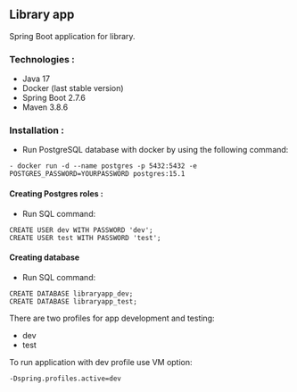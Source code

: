 ## Library app


Spring Boot application for library.

### Technologies : #

- Java 17
- Docker (last stable version)
- Spring Boot 2.7.6
- Maven 3.8.6

### Installation : #

- Run PostgreSQL database with docker by using the following command:

```
- docker run -d --name postgres -p 5432:5432 -e POSTGRES_PASSWORD=YOURPASSWORD postgres:15.1
```

#### Creating Postgres roles :

- Run SQL command:

```
CREATE USER dev WITH PASSWORD 'dev';
CREATE USER test WITH PASSWORD 'test';
```

#### Creating database
- Run SQL command:

```
CREATE DATABASE libraryapp_dev;
CREATE DATABASE libraryapp_test;
```


There are two profiles for app development and testing:
- dev
- test

To run application with dev profile use VM option: 
```
-Dspring.profiles.active=dev
```

